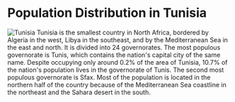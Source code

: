 # Population Distribution in Tunisia
![Tunisia](https://theresareese.github.io/workshop/Tunisia.png)
Tunisia is the smallest country in North Africa, bordered by Algeria in the west, Libya in the southeast, and by the Mediterranean Sea in the east and north. It is divided into 24 governorates. The most populous governorate is Tunis, which contains the nation's capital city of the same name. Despite occupying only around 0.2% of the area of Tunisia, 10.7% of the nation's population lives in the governorate of Tunis. The second most populous governorate is Sfax. Most of the population is located in the northern half of the country because of the Mediterranean Sea coastline in the northeast and the Sahara desert in the south.
